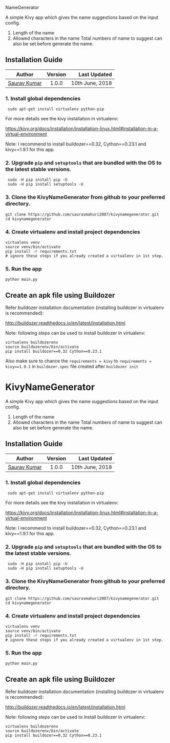 NameGenerator

A simple Kivy app which gives the name suggestions based on the input config.
1. Length of the name
2. Allowed characters in the name
Total numbers of name to suggest can also be set before generate the name.

## Installation Guide

| Author                                                             | Version        | Last Updated        |
| ------------------------------------------------------------------ |:--------------:| -------------------:|
| [Saurav Kumar](mailto:saur.k10@gmail.com)                          | 1.0.0          | 10th June, 2018     |


### 1. Install global dependencies

     sudo apt-get install virtualenv python-pip

For more details see the kivy installation in virtualenv:

https://kivy.org/docs/installation/installation-linux.html#installation-in-a-virtual-environment

Note: I recommend to install buildozer==0.32, Cython==0.23.1 and kivy==1.9.1 for this app.

### 2. Upgrade `pip` and `setuptools` that are bundled with the OS to the latest stable versions.

     sudo -H pip install pip -U
     sudo -H pip install setuptools -U

### 3. Clone the KivyNameGenerator from github to your preferred directory.

    git clone https://github.com/sauravmahuri2007/kivynamegenerator.git
    cd kivynamegenerator

### 4. Create virtualenv and install project dependencies


    virtualenv venv
    source venv/bin/activate
    pip install -r requirements.txt
    # ignore these steps if you already created a virtualenv in 1st step.

### 5. Run the app

    python main.py
    
## Create an apk file using Buildozer

Refer buildozer installation documentation (installing buildozer in virtualenv is recommended):

http://buildozer.readthedocs.io/en/latest/installation.html

Note: following steps can be used to install buildozer in virtualenv:

    virtualenv buildozerenv
    source buildozerenv/bin/activate
    pip install buildozer==0.32 Cython==0.23.1
    
Also make sure to chance the `requirements = kivy` to `requirements = kivy==1.9.1` in `buildozer.spec` file created after `buildozer init`


# KivyNameGenerator

A simple Kivy app which gives the name suggestions based on the input config.
1. Length of the name
2. Allowed characters in the name
Total numbers of name to suggest can also be set before generate the name.

## Installation Guide

| Author                                                             | Version        | Last Updated        |
| ------------------------------------------------------------------ |:--------------:| -------------------:|
| [Saurav Kumar](mailto:saur.k10@gmail.com)                          | 1.0.0          | 10th June, 2018     |


### 1. Install global dependencies

     sudo apt-get install virtualenv python-pip

For more details see the kivy installation in virtualenv:

https://kivy.org/docs/installation/installation-linux.html#installation-in-a-virtual-environment

Note: I recommend to install buildozer==0.32, Cython==0.23.1 and kivy==1.9.1 for this app.

### 2. Upgrade `pip` and `setuptools` that are bundled with the OS to the latest stable versions.

     sudo -H pip install pip -U
     sudo -H pip install setuptools -U

### 3. Clone the KivyNameGenerator from github to your preferred directory.

    git clone https://github.com/sauravmahuri2007/kivynamegenerator.git
    cd kivynamegenerator

### 4. Create virtualenv and install project dependencies


    virtualenv venv
    source venv/bin/activate
    pip install -r requirements.txt
    # ignore these steps if you already created a virtualenv in 1st step.

### 5. Run the app

    python main.py
    
## Create an apk file using Buildozer

Refer buildozer installation documentation (installing buildozer in virtualenv is recommended):

http://buildozer.readthedocs.io/en/latest/installation.html

Note: following steps can be used to install buildozer in virtualenv:

    virtualenv buildozerenv
    source buildozerenv/bin/activate
    pip install buildozer==0.32 Cython==0.23.1



